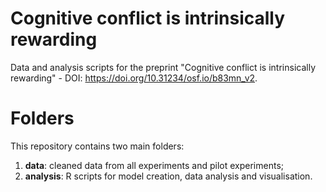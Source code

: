 # Cognitive conflict is intrinsically rewarding
Data and analysis scripts for the preprint "Cognitive conflict is intrinsically rewarding" - DOI: https://doi.org/10.31234/osf.io/b83mn_v2.

# Folders
This repository contains two main folders:
1. **data**: cleaned data from all experiments and pilot experiments;
2. **analysis**: R scripts for model creation, data analysis and visualisation.
